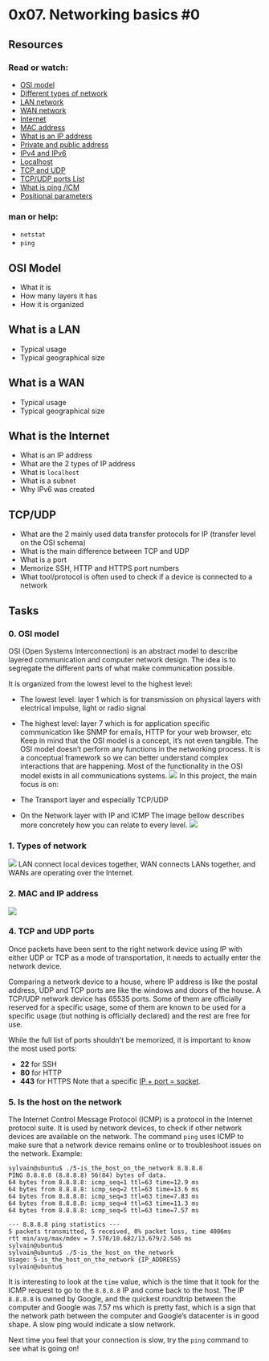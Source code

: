 # 0x07. Networking basics #0
## Resources
### Read or watch:
* [OSI model](https://en.m.wikipedia.org/wiki/OSI_model)
* [Different types of network](https://www.lifewire.com/lans-wans-and-other-area-networks-817376)
* [LAN network](https://en.m.wikipedia.org/wiki/Local_area_network)
* [WAN network](https://en.m.wikipedia.org/wiki/Wide_area_network)
* [Internet](https://en.m.wikipedia.org/wiki/Internet)
* [MAC address](https://whatismyipaddress.com/mac-address)
* [What is an IP address](https://www.bleepingcomputer.com/tutorials/ip-addresses-explained/)
* [Private and public address](https://www.iplocation.net/public-vs-private-ip-address)
* [IPv4 and IPv6](https://www.webopedia.com/insights/ipv6-ipv4-difference/)
* [Localhost](https://en.m.wikipedia.org/wiki/Localhost)
* [TCP and UDP](https://www.howtogeek.com/190014/htg-explains-what-is-the-difference-between-tcp-and-udp/)
* [TCP/UDP ports List](https://en.m.wikipedia.org/wiki/List_of_TCP_and_UDP_port_numbers)
* [What is ping /ICM](https://en.m.wikipedia.org/wiki/Ping_(networking_utility))
* [Positional parameters](https://wiki.bash-hackers.org/scripting/posparams)
### man or help:
* `netstat`
* `ping`
## OSI Model
* What it is
* How many layers it has
* How it is organized
## What is a LAN
* Typical usage
* Typical geographical size
## What is a WAN
* Typical usage
* Typical geographical size
## What is the Internet
* What is an IP address
* What are the 2 types of IP address
* What is `localhost`
* What is a subnet
* Why IPv6 was created
## TCP/UDP
* What are the 2 mainly used data transfer protocols for IP (transfer level on the OSI schema)
* What is the main difference between TCP and UDP
* What is a port
* Memorize SSH, HTTP and HTTPS port numbers
* What tool/protocol is often used to check if a device is connected to a network
## Tasks
### 0. OSI model
OSI (Open Systems Interconnection) is an abstract model to describe layered communication and computer network design. The idea is to segregate the different parts of what make communication possible.

It is organized from the lowest level to the highest level:
* The lowest level: layer 1 which is for transmission on physical layers with electrical impulse, light or radio signal
* The highest level: layer 7 which is for application specific communication like SNMP for emails, HTTP for your web browser, etc
Keep in mind that the OSI model is a concept, it’s not even tangible. The OSI model doesn’t perform any functions in the networking process. It is a conceptual framework so we can better understand complex interactions that are happening. Most of the functionality in the OSI model exists in all communications systems.
![](https://s3.amazonaws.com/alx-intranet.hbtn.io/uploads/medias/2018/6/4e6a0ad87a65d7054248.png?X-Amz-Algorithm=AWS4-HMAC-SHA256&X-Amz-Credential=AKIARDDGGGOUSBVO6H7D%2F20220901%2Fus-east-1%2Fs3%2Faws4_request&X-Amz-Date=20220901T233823Z&X-Amz-Expires=86400&X-Amz-SignedHeaders=host&X-Amz-Signature=183d3e472a889f609a2a3fdbb131c8b32c70e73b0a4b51d2412627b3eed62e7e)
In this project, the main focus is on:

* The Transport layer and especially TCP/UDP
* On the Network layer with IP and ICMP
The image bellow describes more concretely how you can relate to every level.
![](https://s3.amazonaws.com/alx-intranet.hbtn.io/uploads/medias/2020/9/0fc96bd99faa7941b18bcae4c5f90c6acd11791d.jpg?X-Amz-Algorithm=AWS4-HMAC-SHA256&X-Amz-Credential=AKIARDDGGGOUSBVO6H7D%2F20220901%2Fus-east-1%2Fs3%2Faws4_request&X-Amz-Date=20220901T233823Z&X-Amz-Expires=86400&X-Amz-SignedHeaders=host&X-Amz-Signature=1883f62ef62accd0e42c861ed94fd0b21c30d97d567ea2d7deca29ee7ca69295)
### 1. Types of network
![](https://s3.amazonaws.com/alx-intranet.hbtn.io/uploads/medias/2020/9/4b995d4f8078b44afa968d68a98035d2bd7e8fac.jpg?X-Amz-Algorithm=AWS4-HMAC-SHA256&X-Amz-Credential=AKIARDDGGGOUSBVO6H7D%2F20220901%2Fus-east-1%2Fs3%2Faws4_request&X-Amz-Date=20220901T233823Z&X-Amz-Expires=86400&X-Amz-SignedHeaders=host&X-Amz-Signature=a6322ca3594fe630089a5a7488a144a828350fc8fb8e2093166d8b7768a08413)
LAN connect local devices together, WAN connects LANs together, and WANs are operating over the Internet.
### 2. MAC and IP address
![](https://s3.amazonaws.com/alx-intranet.hbtn.io/uploads/medias/2020/9/1e348ba3bcbb094b02922f821ffeb3d8c5438b7b.jpg?X-Amz-Algorithm=AWS4-HMAC-SHA256&X-Amz-Credential=AKIARDDGGGOUSBVO6H7D%2F20220901%2Fus-east-1%2Fs3%2Faws4_request&X-Amz-Date=20220901T233823Z&X-Amz-Expires=86400&X-Amz-SignedHeaders=host&X-Amz-Signature=b453542b8bddc72f903459111e3cc104ea2a50022da5364db587292b3da9d8ba)
### 4. TCP and UDP ports
Once packets have been sent to the right network device using IP with either UDP or TCP as a mode of transportation, it needs to actually enter the network device.

Comparing a network device to a house, where IP address is like the postal address, UDP and TCP ports are like the windows and doors of the house. A TCP/UDP network device has 65535 ports. Some of them are officially reserved for a specific usage, some of them are known to be used for a specific usage (but nothing is officially declared) and the rest are free for use.

While the full list of ports shouldn't be memorized, it is important to know the most used ports:
* **22** for SSH
* **80** for HTTP
* **443** for HTTPS
Note that a specific [IP + port = socket](https://www.stackoverflow.com/questions/152457/what-is-the-difference-between-a-port-and-a-socket/).
### 5. Is the host on the network
The Internet Control Message Protocol (ICMP) is a protocol in the Internet protocol suite. It is used by network devices, to check if other network devices are available on the network. The command `ping` uses ICMP to make sure that a network device remains online or to troubleshoot issues on the network.
Example:
```
sylvain@ubuntu$ ./5-is_the_host_on_the_network 8.8.8.8
PING 8.8.8.8 (8.8.8.8) 56(84) bytes of data.
64 bytes from 8.8.8.8: icmp_seq=1 ttl=63 time=12.9 ms
64 bytes from 8.8.8.8: icmp_seq=2 ttl=63 time=13.6 ms
64 bytes from 8.8.8.8: icmp_seq=3 ttl=63 time=7.83 ms
64 bytes from 8.8.8.8: icmp_seq=4 ttl=63 time=11.3 ms
64 bytes from 8.8.8.8: icmp_seq=5 ttl=63 time=7.57 ms

--- 8.8.8.8 ping statistics ---
5 packets transmitted, 5 received, 0% packet loss, time 4006ms
rtt min/avg/max/mdev = 7.570/10.682/13.679/2.546 ms
sylvain@ubuntu$
sylvain@ubuntu$ ./5-is_the_host_on_the_network
Usage: 5-is_the_host_on_the_network {IP_ADDRESS}
sylvain@ubuntu$ 
```
It is interesting to look at the `time` value, which is the time that it took for the ICMP request to go to the `8.8.8.8` IP and come back to the host. The IP `8.8.8.8` is owned by Google, and the quickest roundtrip between the computer and Google was 7.57 ms which is pretty fast, which is a sign that the network path between the computer and Google’s datacenter is in good shape. A slow ping would indicate a slow network.

Next time you feel that your connection is slow, try the `ping` command to see what is going on!
